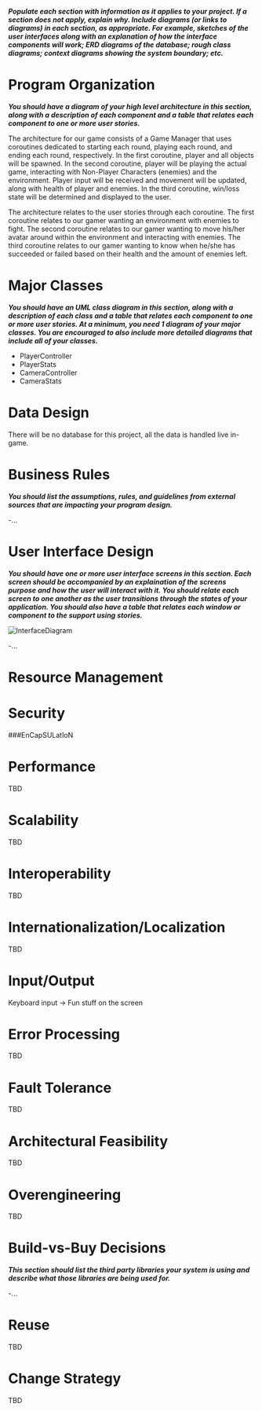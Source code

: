 ***Populate each section with information as it applies to your project. If a section does not apply, explain why. Include diagrams (or links to diagrams) in each section, as appropriate. For example, sketches of the user interfaces along with an explanation of how the interface components will work; ERD diagrams of the database; rough class diagrams; context diagrams showing the system boundary; etc.***

# Program Organization

***You should have a diagram of your high level architecture in this section, along with a description of each component and a table that relates each component to one or more user stories.***

The architecture for our game consists of a Game Manager that uses coroutines dedicated to starting each round, playing each round, and ending each round, respectively. In the first coroutine, player and all objects will be spawned. In the second coroutine, player will be playing the actual game, interacting with Non-Player Characters (enemies) and the environment. Player input will be received and movement will be updated, along with health of player and enemies. In the third coroutine, win/loss state will be determined and displayed to the user.

The architecture relates to the user stories through each coroutine. The first coroutine relates to our gamer wanting an environment with enemies to fight. The second coroutine relates to our gamer wanting to move his/her avatar around within the environment and interacting with enemies. The third coroutine relates to our gamer wanting to know when he/she has succeeded or failed based on their health and the amount of enemies left. 

# Major Classes

***You should have an UML class diagram in this section, along with a description of each class and a table that relates each component to one or more user stories. At a minimum, you need 1 diagram of your major classes. You are encouraged to also include more detailed diagrams that include all of your classes.***

- PlayerController
- PlayerStats
- CameraController
- CameraStats

# Data Design

There will be no database for this project, all the data is handled live in-game. 

# Business Rules

***You should list the assumptions, rules, and guidelines from external sources that are impacting your program design.***

-...

# User Interface Design

***You should have one or more user interface screens in this section. Each screen should be accompanied by an explaination of the screens purpose and how the user will interact with it. You should relate each screen to one another as the user transitions through the states of your application. You should also have a table that relates each window or component to the support using stories.***

![InterfaceDiagram](https://drive.google.com/file/d/1jjf7alvkk_o4ftPaDlEK9FkWkiNvPgr_/view?usp=sharing)

-...

# Resource Management

# Security

###EnCapSULatIoN

# Performance

TBD

# Scalability

TBD

# Interoperability

TBD

# Internationalization/Localization

TBD

# Input/Output

Keyboard input -> Fun stuff on the screen

# Error Processing

TBD

# Fault Tolerance

TBD

# Architectural Feasibility

TBD

# Overengineering

TBD

# Build-vs-Buy Decisions

***This section should list the third party libraries your system is using and describe what those libraries are being used for.***

-...

# Reuse

TBD

# Change Strategy

TBD
